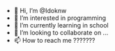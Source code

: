 - 👋 Hi, I’m @Idoknw
- 👀 I’m interested in programming
- 🌱 I’m currently learning in school
- 💞️ I’m looking to collaborate on ...
- 📫 How to reach me ???????

<!---
Idoknw/Idoknw is a ✨ special ✨ repository because its `README.md` (this file) appears on your GitHub profile.
You can click the Preview link to take a look at your changes.
--->
